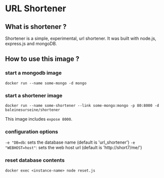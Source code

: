 # URL Shortener

## What is shortener ?

Shortener is a simple, experimental, url shortener. It was built with node.js, express.js and mongoDB.

## How to use this image ?
### start a mongodb image
```
docker run --name some-mongo -d mongo
```
### start a shortener image
```
docker run --name some-shortener --link some-mongo:mongo -p 80:8000 -d baleinesurseine/shortener
```
This image includes `expose 8000`.

### configuration options
 `-e "DB=db`: sets the database name (default is 'url_shortener')
 `-e "WEBHOST=host"`: sets the web host url (default is 'http://short7/me/')

### reset database contents
```
docker exec <instance-name> node reset.js
```
